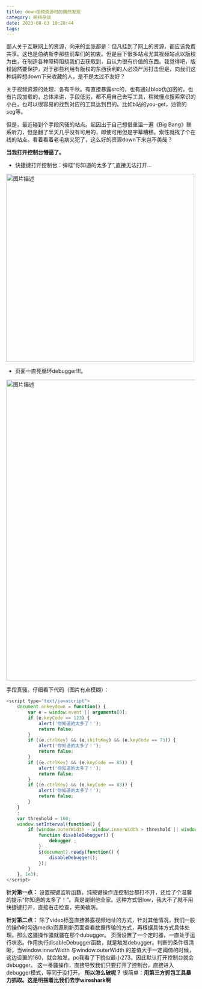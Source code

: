 ```yaml
---
title: down视频资源时的偶然发现
category: 网络杂谈
date: 2023-08-03 10:28:44
tags:
---
```


鄙人关于互联网上的资源，向来的主张都是：但凡挂到了网上的资源，都应该免费共享。这也是伯纳斯李那些前辈们的初衷。但是目下很多站点尤其视频站点以版权为由，在制造各种障碍阻挠我们去获取到，自认为很有价值的东西。我觉得吧，版权固然要保护，对于那些利用有版权的东西获利的人必须严厉打击但是，向我们这种纯粹想down下来收藏的人，是不是太过不友好？

关于视频资源的处理，各有千秋。有直接暴露src的，也有通过blob伪加密的，也有片段加载的，总体来讲，手段低劣，都不用自己去写工具，稍微懂点搜索常识的小白，也可以很容易的找到对应的工具达到目的。比如b站的you-get，油管的seg等。

但是，最近碰到个手段风骚的站点。起因出于自己想借重温一遍《Big Bang》联系听力，但是翻了半天几乎没有可用的，即使可用但是字幕糟糕。索性就找了个在线的站点。看着看着老毛病又犯了，这么好的资源down下来岂不美哉？

**当我打开控制台懵逼了。**
- 快捷键打开控制台：弹框“你知道的太多了”,直接无法打开...
<img src="/img/你知道的太多了.jpg" alt="图片描述" width="500">

- 页面一直死循环debugger!!!。
<img src="/img/debugger.png" alt="图片描述" width="800">

手段真骚。仔细看下代码（图片有点模糊）：

```javascript
<script type="text/javascript">
    document.onkeydown = function() {
        var e = window.event || arguments[0];
        if (e.keyCode == 123) {
            alert('你知道的太多了！');
            return false;
        }
        if ((e.ctrlKey) && (e.shiftKey) && (e.keyCode == 73)) {
            alert('你知道的太多了！');
            return false;
        }
        if ((e.ctrlKey) && (e.keyCode == 85)) {
            alert('你知道的太多了！');
            return false;
        }
        if ((e.ctrlKey) && (e.keyCode == 83)) {
            alert('你知道的太多了！');
            return false;
        }
    }
    ;
    var threshold = 160;
    window.setInterval(function() {
        if (window.outerWidth - window.innerWidth > threshold || window.outerHeight - window.innerHeight > threshold) {
            function disableDebugger() {
                debugger ;
            }
            $(document).ready(function() {
                disableDebugger();
            });
        }
    }, 1e3);
</script>
```

**针对第一点：**
设置按键监听函数，纯按键操作连控制台都打不开，还给了个温馨的提示“你知道的太多了！”。真是谢谢他全家。这种方式很low，我大不了就不用快捷键打开，直接右击检查，完美破防。

**针对第二点：**
除了video标签直接暴露视频地址的方式，针对其他情况，我们一般的操作时勾选media资源刷新页面查看数据传输的方式，再根据具体方式具体处理。那么这骚操作骚就骚在那个dubugger。
页面设置了一个定时器，一直处于运行状态。作用执行disableDebugger函数，就是触发debugger。判断的条件很清晰，当window.innerWidth 与window.outerWidth 的差值大于一定阈值的时候，这边设置的160，就会触发。pc我看了下貌似最小273。因此默认打开控制台就会debugger。
这一番骚操作，直接导致我们只要打开了控制台，直接进入debugger模式，等同于没打开。
**所以怎么破呢？**
很简单：**用第三方抓包工具暴力抓取。这是明摆着比我们去学wireshark啊**